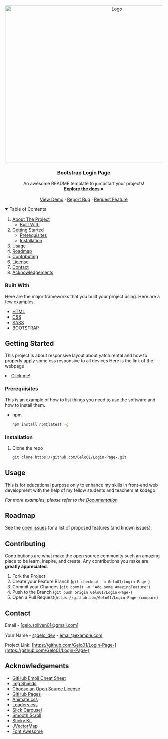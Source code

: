 <!-- @format -->

<br />
<p align="center">
  <a href=" Bootsrap Landing Page">
    <img src="https://media.giphy.com/media/zp35Ziv146H94NYJIJ/giphy.gif" alt="Logo" width="700" height="500">
  </a>

  <h3 align="center">Bootstrap Login Page</h3>
  <p align="center">
    An awesome README template to jumpstart your projects!
    <br />
    <a href="https://github.com/Gelo01/responsive-web-app/find/main"><strong>Explore the docs »</strong></a>
    <br />
    <br />
    <a href="https://github.com/Gelo01/Login-Page-/">View Demo</a>
    ·
    <a href="https://github.com/Gelo01/Login-Page-/issues">Report Bug</a>
    ·
    <a href="https://github.com/Gelo01/Login-Page-/issues/new">Request Feature</a>
  </p>
</p>

<!-- TABLE OF CONTENTS -->
<details open="https://gelo01.github.io/Login-Page-/">
  <summary>Table of Contents</summary>
  <ol>
    <li>
      <a href="#about-the-project">About The Project</a>
      <ul>
        <li><a href="#built-with">Built With</a></li>
      </ul>
    </li>
    <li>
      <a href="https://gelo01.github.io/Login-Page-//">Getting Started</a>
      <ul>
        <li><a href="#prerequisites">Prerequisites</a></li>
        <li><a href="#installation">Installation</a></li>
      </ul>
    </li>
    <li><a href="#usage">Usage</a></li>
    <li><a href="#roadmap">Roadmap</a></li>
    <li><a href="#contributing">Contributing</a></li>
    <li><a href="#license">License</a></li>
    <li><a href="#contact">Contact</a></li>
    <li><a href="#acknowledgements">Acknowledgements</a></li>
  </ol>
</details>

<!-- ABOUT THE PROJECT -->

### Built With

Here are the major frameworks that you built your project using. Here are a few examples.

- [HTML](https://www.tutorialspoint.com/html/index.htm)
- [CSS](https://www.tutorialspoint.com/css/index.htm)
- [SASS](https://sass-lang.com/install)
- [BOOTSTRAP](https://getbootstrap.com/docs/5.0/getting-started/introduction/)
<!-- GETTING STARTED -->

## Getting Started

This project is about responsive layout about yatch rental and how to properly apply some css responsive to all devices
Here is the link of the webpage <li><a href="https://gelo01.github.io/Login-Page-/">Click me!</a></li>

### Prerequisites

This is an example of how to list things you need to use the software and how to install them.

- npm
  ```sh
  npm install npm@latest -g
  ```

### Installation

1. Clone the repo
   ```sh
   git clone https://github.com/Gelo01/Login-Page-.git
   ```

<!-- USAGE EXAMPLES -->

## Usage

This is for educational purpose only to enhance my skills in front-end web development with the help of my fellow students and teachers at kodego

_For more examples, please refer to the [Documentation](https://github.com/Gelo01/Login-Page-)_

<!-- ROADMAP -->

## Roadmap

See the [open issues](https://github.com/Gelo01/Login-Page-/issues) for a list of proposed features (and known issues).

<!-- CONTRIBUTING -->

## Contributing

Contributions are what make the open source community such an amazing place to be learn, inspire, and create. Any contributions you make are **greatly appreciated**.

1. Fork the Project
2. Create your Feature Branch (`git checkout -b Gelo01/Login-Page-`)
3. Commit your Changes (`git commit -m 'Add some AmazingFeature'`)
4. Push to the Branch (`git push origin Gelo01/Login-Page-`)
5. Open a Pull Request(`https://github.com/Gelo01/Login-Page-/compare`)

<!-- CONTACT -->

## Contact

Email - [gelo.soliven01@gmail.com]

Your Name - [@gelo_dev](https://twitter.com/gelo_dev) - email@example.com

Project Link: [https://github.com/Gelo01/Login-Page-](https://github.com/Gelo01/Login-Page-)

<!-- ACKNOWLEDGEMENTS -->

## Acknowledgements

- [GitHub Emoji Cheat Sheet](https://www.webpagefx.com/tools/emoji-cheat-sheet)
- [Img Shields](https://shields.io)
- [Choose an Open Source License](https://choosealicense.com)
- [GitHub Pages](https://pages.github.com)
- [Animate.css](https://daneden.github.io/animate.css)
- [Loaders.css](https://connoratherton.com/loaders)
- [Slick Carousel](https://kenwheeler.github.io/slick)
- [Smooth Scroll](https://w3schools.com)
- [Sticky Kit](http://leafo.net/sticky-kit)
- [JVectorMap](http://jvectormap.com)
- [Font Awesome](https://fontawesome.com)
